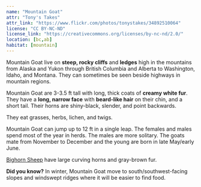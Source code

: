 ```yaml
---
name: "Mountain Goat"
attr: "Tony's Takes"
attr_link: "https://www.flickr.com/photos/tonystakes/34892510064"
license: "CC BY-NC-ND"
license_link: "https://creativecommons.org/licenses/by-nc-nd/2.0/"
location: [bc,ab]
habitat: [mountain]
---
```

Mountain Goat live on **steep, rocky cliffs** and **ledges** high in the mountains from Alaska and Yukon through British Columbia and Alberta to Washington, Idaho, and Montana. They can sometimes be seen beside highways in mountain regions.

Mountain Goat are 3-3.5 ft tall with long, thick coats of **creamy white fur**. They have a **long, narrow face** with **beard-like hair** on their chin, and a short tail. Their horns are shiny-black, slender, and point backwards.

They eat grasses, herbs, lichen, and twigs.

Mountain Goat can jump up to 12 ft in a single leap. The females and males spend most of the year in herds. The males are more solitary. The goats mate from November to December and the young are born in late May/early June.

[Bighorn Sheep](/animals/bighorn) have large curving horns and gray-brown fur.

**Did you know?** In winter, Mountain Goat move to south/southwest-facing slopes and windswept ridges where it will be easier to find food.

